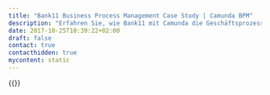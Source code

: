 ```yaml
---
title: "Bank11 Business Process Management Case Study | Camunda BPM"
description: "Erfahren Sie, wie Bank11 mit Camunda die Geschäftsprozessautomatisierung organisiert und die Effizienz im Unternehmen gesteigert hat. Camunda ist der Marktführer für Workflow-Automatisierung basierend auf Java und BPMN 2.0."
date: 2017-10-25T10:39:22+02:00
draft: false
contact: true
contacthidden: true
mycontent: static
---
```

{{<case-study-single
company="Bank11"
companydescription="<p>Bank11 ist ein auf die Absatzfinanzierung spezialisiertes Kreditinstitut. Wir unterstützen den mittelständischen Kfz-Handel durch wettbewerbsfähige Mobilitäts- und Versicherungsangebote. Das bedeutet für den Kfz-Händler, dass er seinen Kunden einfache und günstig kalkulierte Finanzierungsprodukte anbieten kann. Unser Finanzierungsangebot richtet sich an Autohäuser aller Marken sowie freie Händler, die eine ergänzende Alternative für die Einkaufs- und Absatzfinanzierung suchen.</p>"
customerquote=""
teaser="Prozesse automatisieren, um schnellere Kreditprozesse für die Automobilindustrie zu ermöglichen"
usecase="<h3>Abwicklung des Kerngeschäfts über automatisierte Prozesse mit Camunda BPM</h3><p>Seit 2014 nutzt Bank11 Camunda BPM zur Prozessautomatisierung, und um eine schnellere Ausführung von Entscheidungen in Kreditprozessen zu ermöglichen.</p><p>Hierbei bestanden zwei besondere Herausforderungen: Zum Ersten die Weiterentwicklung und Migration bestehender Prozesse, und zum Zweiten die Analyse und Automatisierung von Prozessen in einem agilen, interdisziplinären Team. </p><p>Inzwischen wickelt Bank11 einen großen Teil des Kerngeschäfts über Camunda BPM ab, so dass die zentralen Prozesse zur Kreditvergabe standardisier ablaufen, und die Kreditentscheidungen hochgradig automatisiert sind.</p>"
videolink=""
logo="//images.ctfassets.net/vpidbgnakfvf/2MHw4RU8wEEyyuKEeuwwmE/d797c50b36becc861fec2189d36bfded/bank-11.svg"
pdf="//assets.ctfassets.net/vpidbgnakfvf/5frcF7LavmMSmaQOW6OM2Y/8ba9aea60a487330b3dbcb6562702d12/Camunda-CaseStudy_Bank11_DE.pdf"
thumbnail="//images.ctfassets.net/vpidbgnakfvf/397OU58dhY60S0KIKccU6O/ffa3590b3fa98d18559b31793e4274f9/cs-cover-Bank11-de.jpg">}}
